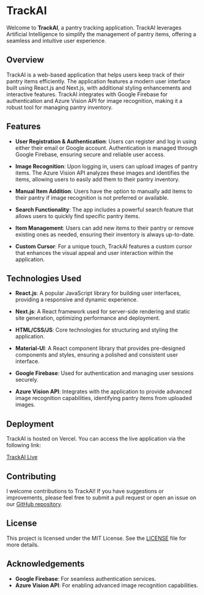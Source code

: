 
# TrackAI

Welcome to **TrackAI**, a  pantry tracking application. TrackAI leverages Artificial Intelligence to simplify the management of pantry items, offering a seamless and intuitive user experience. 

## Overview

TrackAI is a web-based application that helps users keep track of their pantry items efficiently. The application features a modern user interface built using React.js and Next.js, with additional styling enhancements and interactive features. TrackAI integrates with Google Firebase for authentication and Azure Vision API for image recognition, making it a robust tool for managing pantry inventory.

## Features

- **User Registration & Authentication**: Users can register and log in using either their email or Google account. Authentication is managed through Google Firebase, ensuring secure and reliable user access.

- **Image Recognition**: Upon logging in, users can upload images of pantry items. The Azure Vision API analyzes these images and identifies the items, allowing users to easily add them to their pantry inventory.

- **Manual Item Addition**: Users have the option to manually add items to their pantry if image recognition is not preferred or available.

- **Search Functionality**: The app includes a powerful search feature that allows users to quickly find specific pantry items.

- **Item Management**: Users can add new items to their pantry or remove existing ones as needed, ensuring their inventory is always up-to-date.

- **Custom Cursor**: For a unique touch, TrackAI features a custom cursor that enhances the visual appeal and user interaction within the application.

## Technologies Used

- **React.js**: A popular JavaScript library for building user interfaces, providing a responsive and dynamic experience.

- **Next.js**: A React framework used for server-side rendering and static site generation, optimizing performance and deployment. 

- **HTML/CSS/JS**: Core technologies for structuring and styling the application.

- **Material-UI**: A React component library that provides pre-designed components and styles, ensuring a polished and consistent user interface.

- **Google Firebase**: Used for authentication and managing user sessions securely.

- **Azure Vision API**: Integrates with the application to provide advanced image recognition capabilities, identifying pantry items from uploaded images.


## Deployment

TrackAI is hosted on Vercel. You can access the live application via the following link:

[TrackAI Live](https://trackai-nu.vercel.app/)

## Contributing

I welcome contributions to TrackAI! If you have suggestions or improvements, please feel free to submit a pull request or open an issue on our [GitHub repository](https://github.com/your-username/trackai).

## License

This project is licensed under the MIT License. See the [LICENSE](LICENSE) file for more details.

## Acknowledgements

- **Google Firebase**: For seamless authentication services.
- **Azure Vision API**: For enabling advanced image recognition capabilities.
